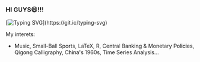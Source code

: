 ### HI GUYS😄!!!
[![Typing SVG](https://readme-typing-svg.demolab.com?font=Open+Sans&pause=1000&color=0011F7&center=true&vCenter=true&multiline=true&random=false&width=800&height=100&lines=Hello+World!;This+is+Zhijie+Gao's+Github+homepage.)](https://git.io/typing-svg)

My interets:
- Music, Small-Ball Sports, LaTeX, R, Central Banking & Monetary Policies, Qigong Calligraphy, China's 1960s, Time Series Analysis...
 
<!--
**Andygao19/Andygao19** is a ✨ _special_ ✨ repository because its `README.md` (this file) appears on your GitHub profile.

Here are some ideas to get you started:

- 🔭 I’m currently working on ...
- 🌱 I’m currently learning ...
- 👯 I’m looking to collaborate on ...
- 🤔 I’m looking for help with ...
- 💬 Ask me about ...
- 📫 How to reach me: ...
- 😄 Pronouns: ...
- ⚡ Fun fact: ...
-->
